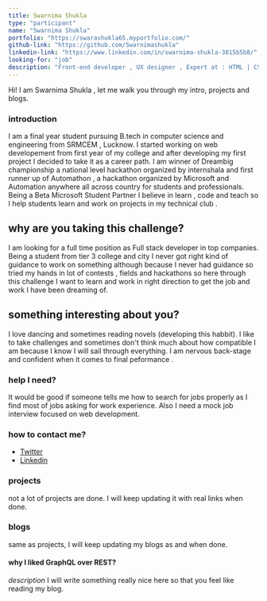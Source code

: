 ```yaml
---
title: Swarnima Shukla
type: "participant"
name: "Swarnima Shukla"
portfolio: "https://swarashukla65.myportfolio.com/"
github-link: "https://github.com/Swarnimashukla"
linkedin-link: "https://www.linkedin.com/in/swarnima-shukla-3815b5b8/"
looking-for: "job"
description: "Front-end developer , UX designer , Expert at : HTML | CSS | Javascript ,Learning : Node.js | React , Tools Used : Figma | Invision | Adobe XD , Aspire to become: Full stack developer"
---
```


Hi! I am Swarnima Shukla , let me walk you through my intro, projects and blogs.

### introduction

I am a final year student pursuing B.tech in computer science and engineering from SRMCEM , Lucknow. I started working on web developement from first year of my college and after developing my first project I decided to take it as a career path. I am winner of Dreambig championship a national level hackathon organized by internshala and first runner up of Automathon , a hackathon organized by Microsoft and Automation anywhere all across country for students and professionals. Being a Beta Microsoft Student Partner I believe in learn , code and teach so I help students learn and work on projects in my technical club .

## why are you taking this challenge?

I am looking for a full time position as Full stack developer in top companies.
Being a student from tier 3 college and city I never got right kind of guidance to work on something although because I never had guidance so tried my hands in lot of contests , fields and hackathons so here through this challenge I want to learn and work in right direction to get the job and work I have been dreaming of.

## something interesting about you?

I love dancing and sometimes reading novels (developing this habbit). I like to take challenges and sometimes don't think much about how compatible I am because I know I will sail through everything. I am nervous back-stage and  confident when it comes to final peformance .

### help I need?

It would be good if someone tells me how to search for jobs properly as I find most of jobs asking for work experience. Also I need a mock job interview focused on web development.

### how to contact me?

- [Twitter](https://twitter.com/swarnimashukla5)
- [Linkedin](https://www.linkedin.com/in/swarnima-shukla-3815b5b8/)

### projects

not a lot of projects are done. I will keep updating it with real links when done.

### blogs

same as projects, I will keep updating my blogs as and when done.

#### why I liked GraphQL over REST?

_description_ I will write something really nice here so that you feel like reading my blog.



